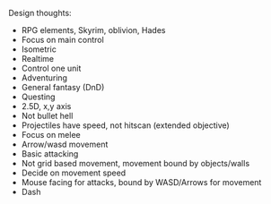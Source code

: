 Design thoughts:
- RPG elements, Skyrim, oblivion, Hades
- Focus on main control
- Isometric
- Realtime
- Control one unit
- Adventuring
- General fantasy (DnD)
- Questing
- 2.5D, x,y axis
- Not bullet hell
- Projectiles have speed, not hitscan (extended objective)
- Focus on melee
- Arrow/wasd movement
- Basic attacking
- Not grid based movement, movement bound by objects/walls
- Decide on movement speed
- Mouse facing for attacks, bound by WASD/Arrows for movement
- Dash

